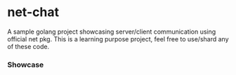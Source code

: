 # net-chat
A sample golang project showcasing server/client communication using official net pkg. This is a learning purpose project, feel free to use/shard any of these code.
### Showcase

